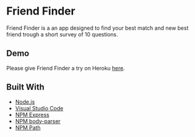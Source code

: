 # Friend Finder

Friend Finder is a an app designed to find your best match and new best friend trough a short survey of 10 questions.

## Demo

Please give Friend Finder a try on Heroku [here](https://shrouded-caverns-11081.herokuapp.com/home).

## Built With
* [Node.js](https://nodejs.org)
* [Visual Studio Code](https://code.visualstudio.com)
* [NPM Express](https://www.npmjs.com/package/express)
* [NPM body-parser](https://www.npmjs.com/package/body-parser)
* [NPM Path](https://www.npmjs.com/package/path)